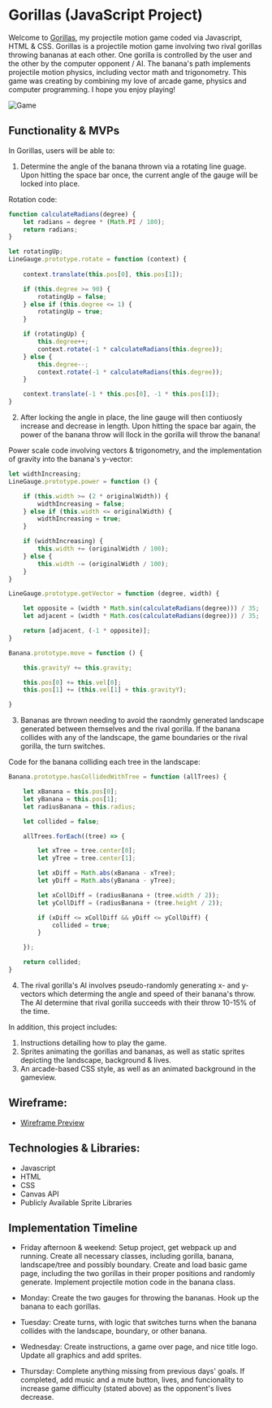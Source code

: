 # Gorillas (JavaScript Project)

Welcome to [Gorillas](https://arnobdam.github.io/Gorillas/), my projectile motion game coded via Javascript, HTML & CSS. Gorillas is a projectile motion game involving two rival gorillas throwing bananas at each other. One gorilla is controlled by the user and the other by the computer opponent / AI. The banana's path implements projectile motion physics, including vector math and trigonometry. This game was creating by combining my love of arcade game, physics and computer programming. I hope you enjoy playing!

![Game]('./images/gamegif.gif')

## Functionality & MVPs

In Gorillas, users will be able to:

1. Determine the angle of the banana thrown via a rotating line guage. Upon hitting the space bar once, the current angle of the gauge will be locked into place.

Rotation code:
```js
function calculateRadians(degree) {
    let radians = degree * (Math.PI / 180);
    return radians;
}

let rotatingUp;
LineGauge.prototype.rotate = function (context) {
    
    context.translate(this.pos[0], this.pos[1]);

    if (this.degree >= 90) {
        rotatingUp = false;
    } else if (this.degree <= 1) {
        rotatingUp = true;
    }

    if (rotatingUp) {
        this.degree++;
        context.rotate(-1 * calculateRadians(this.degree));
    } else {
        this.degree--;
        context.rotate(-1 * calculateRadians(this.degree));
    }

    context.translate(-1 * this.pos[0], -1 * this.pos[1]);
}
```
2. After locking the angle in place, the line gauge will then contiuosly increase and decrease in length. Upon hitting the space bar again, the power of the banana throw will llock in the gorilla will throw the banana!

Power scale code involving vectors & trigonometry, and the implementation of gravity into the banana's y-vector:
```js
let widthIncreasing;
LineGauge.prototype.power = function () {

    if (this.width >= (2 * originalWidth)) {
        widthIncreasing = false;
    } else if (this.width <= originalWidth) {
        widthIncreasing = true;
    }

    if (widthIncreasing) {
        this.width += (originalWidth / 100);
    } else {
        this.width -= (originalWidth / 100);
    }
}

LineGauge.prototype.getVector = function (degree, width) {

    let opposite = (width * Math.sin(calculateRadians(degree))) / 35;
    let adjacent = (width * Math.cos(calculateRadians(degree))) / 35;

    return [adjacent, (-1 * opposite)];
}

Banana.prototype.move = function () {

    this.gravityY += this.gravity;

    this.pos[0] += this.vel[0];
    this.pos[1] += (this.vel[1] + this.gravityY);

}
```
3. Bananas are thrown needing to avoid the raondmly generated landscape generated between themselves and the rival gorilla. If the banana collides with any of the landscape, the game boundaries or the rival gorilla, the turn switches.

Code for the banana colliding each tree in the landscape:
```js
Banana.prototype.hasCollidedWithTree = function (allTrees) {

    let xBanana = this.pos[0];
    let yBanana = this.pos[1];
    let radiusBanana = this.radius;

    let collided = false;

    allTrees.forEach((tree) => {

        let xTree = tree.center[0];
        let yTree = tree.center[1];

        let xDiff = Math.abs(xBanana - xTree);
        let yDiff = Math.abs(yBanana - yTree);

        let xCollDiff = (radiusBanana + (tree.width / 2));
        let yCollDiff = (radiusBanana + (tree.height / 2));

        if (xDiff <= xCollDiff && yDiff <= yCollDiff) {
            collided = true;
        }

    });

    return collided;
}
```
4. The rival gorilla's AI involves pseudo-randomly generating x- and y-vectors which determing the angle and speed of their banana's throw. The AI determine that rival gorilla succeeds with their throw 10-15% of the time.

In addition, this project includes:

1. Instructions detailing how to play the game.
2. Sprites animating the gorillas and bananas, as well as static sprites depicting the landscape, background & lives.
3. An arcade-based CSS style, as well as an animated background in the gameview.

## Wireframe:

- [Wireframe Preview](https://wireframe.cc/pro/pp/89fcc9894600345)

## Technologies & Libraries:

- Javascript
- HTML
- CSS
- Canvas API
- Publicly Available Sprite Libraries

## Implementation Timeline 

- Friday afternoon & weekend: Setup project, get webpack up and running. Create all necessary classes, including gorilla, banana, landscape/tree and possibly boundary. Create and load basic game page, including the two gorillas in their proper positions and randomly generate. Implement projectile motion code in the banana class. 

- Monday: Create the two gauges for throwing the bananas. Hook up the banana to each gorillas.

- Tuesday: Create turns, with logic that switches turns when the banana collides with the landscape, boundary, or other banana.

- Wednesday: Create instructions, a game over page, and nice title logo. Update all graphics and add sprites.

- Thursday: Complete anything missing from previous days' goals. If completed, add music and a mute button, lives, and funcionality to increase game difficulty (stated above) as the opponent's lives decrease.




